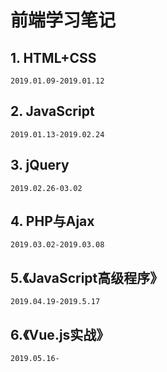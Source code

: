 # 前端学习笔记 #
## 1. HTML+CSS ##
	2019.01.09-2019.01.12
## 2. JavaScript ##
	2019.01.13-2019.02.24
## 3. jQuery ##
	2019.02.26-03.02
## 4. PHP与Ajax ##
	2019.03.02-2019.03.08
## 5.《JavaScript高级程序》
	2019.04.19-2019.5.17
## 6.《Vue.js实战》
	2019.05.16- 
